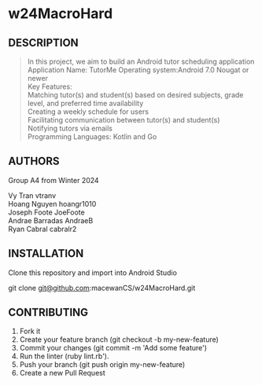 # w24MacroHard
## DESCRIPTION

> In this project, we aim to build an Android tutor scheduling application  
> Application Name: TutorMe
> Operating system:Android 7.0 Nougat or newer  
> Key Features:  
> Matching tutor(s) and student(s) based on desired subjects, grade level, and preferred time availability  
> Creating a weekly schedule for users  
> Facilitating communication between tutor(s) and student(s)  
> Notifying tutors via emails  
> Programming Languages: Kotlin and Go  

## AUTHORS
Group A4 from Winter 2024

Vy Tran         vtranv  
Hoang Nguyen    hoangr1010  
Joseph Foote    JoeFoote  
Andrae Barradas AndraeB  
Ryan Cabral     cabralr2  

## INSTALLATION
Clone this repository and import into Android Studio

git clone git@github.com:macewanCS/w24MacroHard.git

## CONTRIBUTING
1. Fork it
2. Create your feature branch (git checkout -b my-new-feature)
3. Commit your changes (git commit -m 'Add some feature')
4. Run the linter (ruby lint.rb').
5. Push your branch (git push origin my-new-feature)
6. Create a new Pull Request





